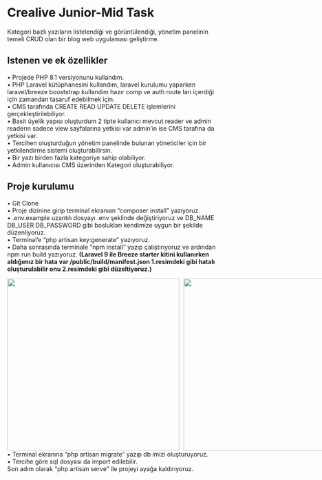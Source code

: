 <h1 class="code-line" data-line-start=0 data-line-end=1 ><a id="Crealive_JuniorMid_Task_0"></a>Crealive Junior-Mid Task</h1>
<p class="has-line-data" data-line-start="1" data-line-end="2">Kategori bazlı yazıların listelendiği ve görüntülendiği, yönetim panelinin temeli CRUD olan bir blog web uygulaması geliştirme.</p>
<h2 class="code-line" data-line-start=3 data-line-end=4 ><a id="Istenen_ve_ek_zellikler_3"></a>Istenen ve ek özellikler</h2>
<p class="has-line-data" data-line-start="4" data-line-end="12">• Projede PHP 8.1 versiyonunu kullandım.<br>
• PHP Laravel kütüphanesini kullandım, laravel kurulumu yaparken laravel/breeze booststrap kullandım hazır comp ve auth route ları içerdiği için zamandan tasaruf edebilmek için.<br>
• CMS tarafında CREATE READ UPDATE DELETE işlemlerini gerçekleştirilebiliyor.<br>
• Basit üyelik yapısı oluşturdum 2 tipte kullanıcı mevcut reader ve admin readerın sadece view sayfalarına yetkisi var admin’in ise CMS tarafına da yetkisi var.<br>
• Tercihen oluşturduğun yönetim panelinde bulunan yöneticiler için bir<br>
yetkilendirme sistemi oluşturabilirsin.<br>
• Bir yazı birden fazla kategoriye sahip olabiliyor.<br>
• Admin kullanıcısı CMS üzerinden Kategori oluşturabiliyor.</p>
<h2 class="code-line" data-line-start=13 data-line-end=14 ><a id="Proje_kurulumu_13"></a>Proje kurulumu</h2>
<p class="has-line-data" data-line-start="14" data-line-end="22">• Git Clone<br>
• Proje dizinine girip terminal ekranıan “composer install” yazıyoruz.<br>
• .env.example uzantılı dosyayı .env şeklinde değiştiriyoruz ve DB_NAME DB_USER DB_PASSWORD gibi boslukları kendimize uygun bir şekilde düzenliyoruz.<br>
• Terminal’e “php artisan key:generate” yazıyoruz.<br>
• Daha sonrasında terminale “npm install” yazıp çalıştırıyoruz ve ardından npm run build yazıyoruz. <b>(Laravel 9 ile Breeze starter kitini kullanırken aldığımız bir hata var /public/build/manifest.json 1.resimdeki gibi hatalı oluşturulabilir onu 2.resimdeki gibi düzeltiyoruz.)</b><br>
<div style="display: flex; gap: 10px;">
    <img style="width: 400px;" src="https://bazartrk.com/hata.png">
    <img style="width: 400px;" src="https://bazartrk.com/cozum.png">
</div>
• Terminal ekranına “php artisan migrate” yazıp db imizi oluşturuyoruz.<br>
• Tercihe göre sql dosyası da import edilebilir.<br>
Son adım olarak “php artisan serve” ile projeyi ayağa kaldırıyoruz.</p>
